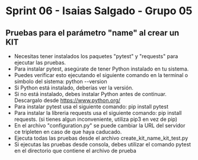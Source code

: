 ﻿# Sprint 06 - Isaias Salgado - Grupo 05
## Pruebas para el parámetro "name" al crear un KIT
- Necesitas tener instalados los paquetes "pytest" y "requests" para ejecutar las pruebas.
- Para instalar pytest, asegúrate de tener Python instalado en tu sistema. 
- Puedes verificar esto ejecutando el siguiente comando en la terminal o símbolo del sistema: python --version
- Si Python está instalado, deberías ver la versión. 
- Si no está instalado, debes instalar Python antes de continuar. Descargalo desde https://www.python.org/
- Para instalar pytest usa el siguiente comando: pip install pytest
- Para instalar la libreria requests usa el siguiente comando: pip install requests. (si tienes algun inconveniente, utiliza pip3 en vez de pip)
- En el archivo "configuration.py" se puede cambiar la URL del servidor ce tripleten en caso de que haya caducado.
- Ejecuta todas las pruebas desde el archivo create_kit_name_kit_test.py
- Si ejecutas las pruebas desde consola, debes utilizar el comando pytest en el directorio que contiene el archivo de prueba
